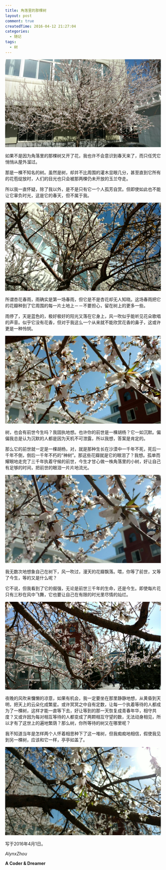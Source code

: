 ```yaml
---
title: 角落里的那棵树
layout: post
comment: true
createdTime: 2016-04-12 21:27:04
categories:
  - 随记
tags:
  - 树
---
```

![Corner-Tree_1.jpg](Corner-Tree_1.jpg)

如果不是因为角落里的那棵树又开了花，我也许不会意识到春天来了，而只任凭它悄悄从屋外溜过。

那是一棵不知名的树。虽然是树，却并不比周围的灌木显眼几分，甚至直到它所有的花苞绽放时，人们的目光也只会被那两棵仍未开放的玉兰夺走。

<!--more-->

所以我一直怀疑，除了我以外，是不是只有它一个人孤芳自赏。但即使如此也不能让它辜负时光，这是它的春天，但不属于我。

![Corner-Tree_2.jpg](Corner-Tree_2.jpg)

所谓杏花春雨，雨确实是第一场春雨，但它是不是杏花却无人知晓。这场春雨把它的花瓣种到了它周围的每一片土地上－－不要担心，留在树上的更多一些。

雨停了，天是蓝色的，极好极好的阳光又落在它身上，风一吹似乎能听见花朵歌唱的声音。似乎它没有花香，但对于我这么一个从来就不能欣赏花香的鼻子，这或许更是一种怜悯。

![Corner-Tree_3.jpg](Corner-Tree_3.jpg)

树，也会有前世今生吗？我固执地想。也许你的前世是一棵胡杨？它一如沉默。偏偏我总是认为沉默的人都是因为天机不可泄露，所以我想，答案是肯定的。

那么它的前世就一定是一棵胡杨，对，就是那种生长在沙漠中一千年不死，死后一千年不倒，倒后一千年不朽的“神树”。那这些花瓣就是它的眼泪了？我想。孤单而耀眼地走完了三千年执着守候的前世，今生才甘心做一株角落里的小树，好让自己有足够的时间，把前世的眼泪一片片地流光。

![Corner-Tree_4.jpg](Corner-Tree_4.jpg)

我无数次地想象自己在树下，风一吹过，漫天的花瓣飘落。喂，你等了前世，又等了今生，等的又是什么呢？

它不说，但我看到了它的倔强，无论是前世三千年的生命，还是今生。即使每片花只有三秒在风中飞舞，它也要让自己在有限的时光里尽情的灿烂。

![Corner-Tree_5.jpg](Corner-Tree_5.jpg)

夜晚的风吹来慵懒的凉意，如果有机会，我一定要坐在那里静静地想，从黄昏到天明，把天上的云朵化成繁星。或许冥冥之中自有定数，让每一个执着等待的人都成为了一棵树，这样才能一直等下去，好让等到的那一天恢复成青春年华，相守共度？又或许因为每对相互等待的人都变成了两颗相互守望的数，无法动身相见，所以才有了这世上的遍地繁荫？那么树，你所等待的树又在哪里呢？

我不知道当年是怎样两个人怀着相思种下了这一堆树，但我痴痴地相信，假使我见到另一棵树，应该和它一样，亭亭如盖了。

![Corner-Tree_6.jpg](Corner-Tree_6.jpg)

写于2016年4月1日。

*AlynxZhou*

**A Coder & Dreamer**
